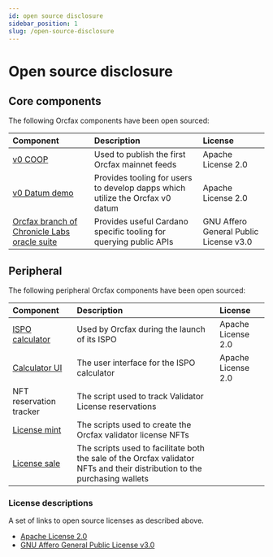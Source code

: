 ```yaml
---
id: open source disclosure
sidebar_position: 1
slug: /open-source-disclosure
---
```


# Open source disclosure

<!-- This can be quite redundant given that users could navigate to our github
and search for public repos... we must find ways to add value by listing these
here -->

## Core components

The following Orcfax components have been open sourced:

<!-- markdownlint-disable MD013 -->

| Component | Description | License |
| :--- | :--- | :--- |
| [v0 COOP][coop-1] | Used to publish the first Orcfax mainnet feeds | Apache License 2.0 |
| [v0 Datum demo][datum-1] | Provides tooling for users to develop dapps which utilize the Orcfax v0 datum | Apache License 2.0 |
| [Orcfax branch of Chronicle Labs oracle suite][oracle-1] | Provides useful Cardano specific tooling for querying public APIs | GNU Affero General Public License v3.0 |

<!-- markdownlint-restore -->

## Peripheral

The following peripheral Orcfax components have been open sourced:

<!-- markdownlint-disable MD013 -->

| Component | Description | License |
| :--- | :--- | :--- |
| [ISPO calculator][calc-1] | Used by Orcfax during the launch of its ISPO | Apache License 2.0 |
| [Calculator UI][calc-2] | The user interface for the ISPO calculator | Apache License 2.0 |
| NFT reservation tracker | The script used to track Validator License reservations | <!-- Type? --> |
| [License mint][nft-1] | The scripts used to create the Orcfax validator license NFTs | <!-- Type? --> |
| [License sale][nft-2] | The scripts used to facilitate both the sale of the Orcfax validator NFTs and their distribution to the purchasing wallets | <!-- Type? --> |

<!-- markdownlint-restore -->

### License descriptions

A set of links to open source licenses as described above.

* [Apache License 2.0](https://www.apache.org/licenses/LICENSE-2.0.txt)
* [GNU Affero General Public License v3.0](https://www.gnu.org/licenses/agpl-3.0.txt)

[coop-1]: https://github.com/orcfax/cardano-open-oracle-protocol
<!-- ^ still private -->
[datum-1]: https://github.com/orcfax/datum-demo
[oracle-1]: https://github.com/orcfax/oracle-suite
[calc-1]: https://github.com/orcfax/ispo-calculator
[calc-2]: https://github.com/orcfax/ispo-calculator-ui
[nft-1]: https://github.com/orcfax/licenses-minting
<!-- ^ still private -->
[nft-2]: https://github.com/orcfax/licenses-sell
<!-- ^ still private -->

